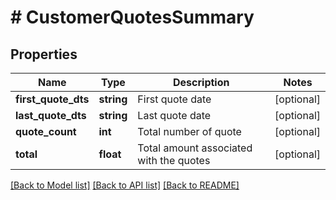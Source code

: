 # # CustomerQuotesSummary

## Properties

Name | Type | Description | Notes
------------ | ------------- | ------------- | -------------
**first_quote_dts** | **string** | First quote date | [optional]
**last_quote_dts** | **string** | Last quote date | [optional]
**quote_count** | **int** | Total number of quote | [optional]
**total** | **float** | Total amount associated with the quotes | [optional]

[[Back to Model list]](../../README.md#models) [[Back to API list]](../../README.md#endpoints) [[Back to README]](../../README.md)
